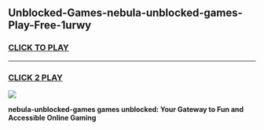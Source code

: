 
## Unblocked-Games-nebula-unblocked-games-Play-Free-1urwy
<h3>
<a href="https://premium76.site?title=nebula-unblocked-games&ref=23A">CLICK TO PLAY</a></h3>
<hr>

<h3>
<a href="https://premium76.site?title=nebula-unblocked-games&ref=23A">CLICK 2 PLAY</a>
  
</h3>

<a href="https://premium76.site?title=nebula-unblocked-games&ref=23A"><img src="https://clearcache.store/games.png"></a>


**nebula-unblocked-games games unblocked: Your Gateway to Fun and Accessible Online Gaming**
